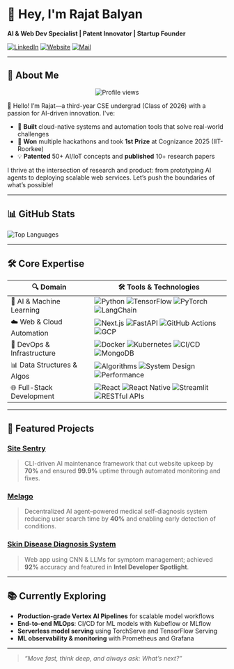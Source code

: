 <!-- Rajat Balyan’s GitHub Profile README -->

# 👋 Hey, I'm Rajat Balyan

**AI & Web Dev Specialist | Patent Innovator | Startup Founder**

[![LinkedIn](https://img.shields.io/badge/LinkedIn-rajatbalyan-blue)](https://linkedin.com/in/rajat-balyan) [![Website](https://img.shields.io/badge/Website-rajatbalyan.com-darkgreen)](https://rajatbalyan.com) [![Mail](https://img.shields.io/badge/Email-balyanrajat1812%40gmail.com-red)](mailto:balyanrajat1812.com)

---

## 🚀 About Me

<div align="center">
  <img src="https://komarev.com/ghpvc/?username=rajatbalyan&color=blue" alt="Profile views" />
</div>

👋 Hello! I’m Rajat—a third-year CSE undergrad (Class of 2026) with a passion for AI-driven innovation. I've:

- 🔗 **Built** cloud-native systems and automation tools that solve real-world challenges
- 🚀 **Won** multiple hackathons and took **1st Prize** at Cognizance 2025 (IIT-Roorkee)
- 💡 **Patented** 50+ AI/IoT concepts and **published** 10+ research papers

I thrive at the intersection of research and product: from prototyping AI agents to deploying scalable web services. Let’s push the boundaries of what’s possible!  

---

## 📊 GitHub Stats

![Top Languages](https://github-readme-stats.vercel.app/api/top-langs/?username=rajatbalyan&layout=compact&theme=vision-friendly-dark)

<!-- ![GitHub Stats](https://github-readme-stats.vercel.app/api?username=rajatbalyan&show_icons=true&theme=vision-friendly-dark) -->

---

## 🛠️ Core Expertise

| 🔍 Domain                      | 🛠️ Tools & Technologies                                                                                              |
|--------------------------------|----------------------------------------------------------------------------------------------------------------------|
| 🤖 AI & Machine Learning       | ![Python](https://img.shields.io/badge/Python-3776AB?logo=python&logoColor=white) ![TensorFlow](https://img.shields.io/badge/TensorFlow-FF6F00?logo=tensorflow&logoColor=white) ![PyTorch](https://img.shields.io/badge/PyTorch-EE4C2C?logo=pytorch&logoColor=white) ![LangChain](https://img.shields.io/badge/LangChain-000000?logo=langchain&logoColor=white)             |
| ☁️ Web & Cloud Automation      | ![Next.js](https://img.shields.io/badge/Next.js-black?logo=next.js&logoColor=white) ![FastAPI](https://img.shields.io/badge/FastAPI-009688?logo=fastapi&logoColor=white) ![GitHub Actions](https://img.shields.io/badge/GitHub%20Actions-2088FF?logo=githubactions&logoColor=white) ![GCP](https://img.shields.io/badge/GCP-4285F4?logo=googlecloud&logoColor=white)  |
| 🔧 DevOps & Infrastructure     | ![Docker](https://img.shields.io/badge/Docker-2496ED?logo=docker&logoColor=white) ![Kubernetes](https://img.shields.io/badge/Kubernetes-326CE5?logo=kubernetes&logoColor=white) ![CI/CD](https://img.shields.io/badge/CI/CD-6DB33F) ![MongoDB](https://img.shields.io/badge/MongoDB-47A248?logo=mongodb&logoColor=white)         |
| 📊 Data Structures & Algos     | ![Algorithms](https://img.shields.io/badge/Algorithms-F7DF1E) ![System Design](https://img.shields.io/badge/System%20Design-555555) ![Performance](https://img.shields.io/badge/Performance-FF69B4)                                                    |
| 🌐 Full-Stack Development      | ![React](https://img.shields.io/badge/React-61DAFB?logo=react&logoColor=black) ![React Native](https://img.shields.io/badge/React%20Native-61DAFB?logo=react&logoColor=black) ![Streamlit](https://img.shields.io/badge/Streamlit-FF4B4B?logo=streamlit&logoColor=white) ![RESTful APIs](https://img.shields.io/badge/RESTful%20APIs-000000) |

---

## 🎯 Featured Projects

### [Site Sentry](https://github.com/rajatbalyan/site-sentry)
> CLI-driven AI maintenance framework that cut website upkeep by **70%** and ensured **99.9%** uptime through automated monitoring and fixes.

### [Melago](https://github.com/rajatbalyan/melago)
> Decentralized AI agent–powered medical self-diagnosis system reducing user search time by **40%** and enabling early detection of conditions.

### [Skin Disease Diagnosis System](https://github.com/rajatbalyan/skin-diagnosis)
> Web app using CNN & LLMs for symptom management; achieved **92%** accuracy and featured in **Intel Developer Spotlight**.

---

## 📚 Currently Exploring

- **Production-grade Vertex AI Pipelines** for scalable model workflows
- **End-to-end MLOps**: CI/CD for ML models with Kubeflow or MLflow
- **Serverless model serving** using TorchServe and TensorFlow Serving
- **ML observability & monitoring** with Prometheus and Grafana

---

> _“Move fast, think deep, and always ask: What’s next?”_
